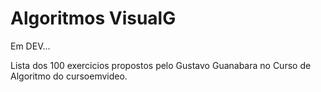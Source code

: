 # Algoritmos VisualG

Em DEV...

Lista dos 100 exercicios propostos pelo Gustavo Guanabara no Curso de Algoritmo do cursoemvideo.

